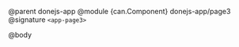 @parent donejs-app
@module {can.Component} donejs-app/page3 <app-page3>
@signature `<app-page3>`

@body

## <app-page3>

